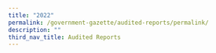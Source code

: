 ```yaml
---
title: "2022"
permalink: /government-gazette/audited-reports/permalink/
description: ""
third_nav_title: Audited Reports
---
```

